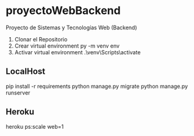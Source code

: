 # proyectoWebBackend
Proyecto de Sistemas y Tecnologías Web (Backend)

1. Clonar el Repositorio
2. Crear virtual environment py -m venv env
3. Activar virtual environment .\venv\Scripts\activate

## LocalHost

pip install -r requirements
python manage.py migrate
python manage.py runserver

## Heroku

heroku ps:scale web=1
